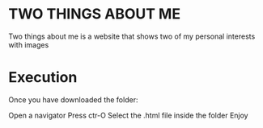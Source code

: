 # TWO THINGS ABOUT ME
Two things about me is a website that shows two of my personal interests with images
# Execution
Once you have downloaded the folder:

Open a navigator
Press ctr-O
Select the .html file inside the folder
Enjoy
